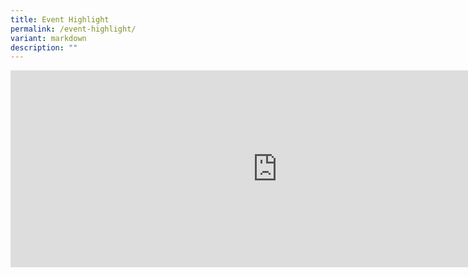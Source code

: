 ```yaml
---
title: Event Highlight
permalink: /event-highlight/
variant: markdown
description: ""
---
```

<p></p><div class="video-container">
<iframe width="853" height="315" src="https://www.youtube.com/embed/ngtj0oqBhFI?si=KB1tdQxn5a3DqoWJ" frameborder="0" allow="accelerometer; autoplay; encrypted-media; gyroscope; picture-in-picture" allowfullscreen=""></iframe></div><p></p>